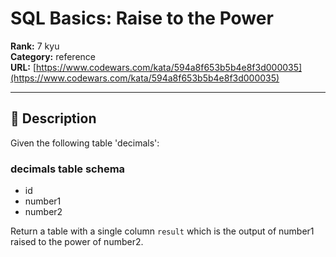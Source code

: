 # SQL Basics: Raise to the Power

**Rank:** 7 kyu  
**Category:** reference  
**URL:** [https://www.codewars.com/kata/594a8f653b5b4e8f3d000035](https://www.codewars.com/kata/594a8f653b5b4e8f3d000035)

---

## 📝 Description

Given the following table 'decimals':

### decimals table schema
* id
* number1
* number2

Return a table with a single column `result` which is the output of number1 raised to the power of number2.
